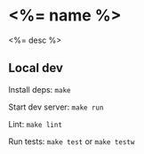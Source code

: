 # <%= name %>

<%= desc %>

## Local dev

Install deps: ```make```

Start dev server: ```make run```

Lint: ```make lint```

Run tests: ```make test``` or ```make testw```